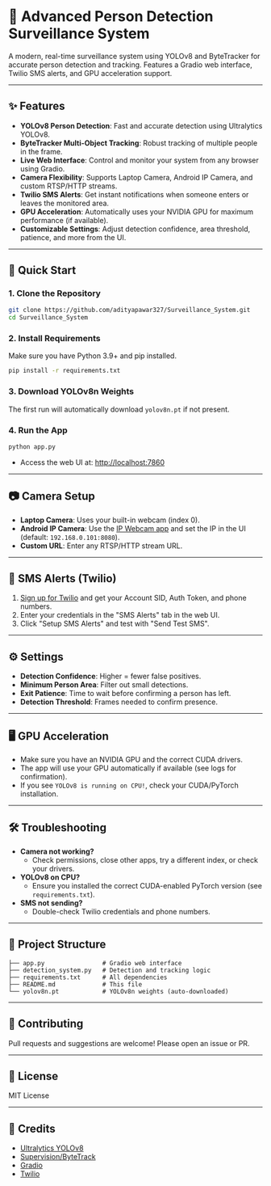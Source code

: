 # 🚨 Advanced Person Detection Surveillance System

A modern, real-time surveillance system using YOLOv8 and ByteTracker for accurate person detection and tracking. Features a Gradio web interface, Twilio SMS alerts, and GPU acceleration support.

---

## ✨ Features
- **YOLOv8 Person Detection**: Fast and accurate detection using Ultralytics YOLOv8.
- **ByteTracker Multi-Object Tracking**: Robust tracking of multiple people in the frame.
- **Live Web Interface**: Control and monitor your system from any browser using Gradio.
- **Camera Flexibility**: Supports Laptop Camera, Android IP Camera, and custom RTSP/HTTP streams.
- **Twilio SMS Alerts**: Get instant notifications when someone enters or leaves the monitored area.
- **GPU Acceleration**: Automatically uses your NVIDIA GPU for maximum performance (if available).
- **Customizable Settings**: Adjust detection confidence, area threshold, patience, and more from the UI.

---

## 🚀 Quick Start

### 1. Clone the Repository
```sh
git clone https://github.com/adityapawar327/Surveillance_System.git
cd Surveillance_System
```

### 2. Install Requirements
Make sure you have Python 3.9+ and pip installed.
```sh
pip install -r requirements.txt
```

### 3. Download YOLOv8n Weights
The first run will automatically download `yolov8n.pt` if not present.

### 4. Run the App
```sh
python app.py
```

- Access the web UI at: [http://localhost:7860](http://localhost:7860)

---

## 📷 Camera Setup
- **Laptop Camera**: Uses your built-in webcam (index 0).
- **Android IP Camera**: Use the [IP Webcam app](https://play.google.com/store/apps/details?id=com.pas.webcam) and set the IP in the UI (default: `192.168.0.101:8080`).
- **Custom URL**: Enter any RTSP/HTTP stream URL.

---

## 📱 SMS Alerts (Twilio)
1. [Sign up for Twilio](https://www.twilio.com/try-twilio) and get your Account SID, Auth Token, and phone numbers.
2. Enter your credentials in the "SMS Alerts" tab in the web UI.
3. Click "Setup SMS Alerts" and test with "Send Test SMS".

---

## ⚙️ Settings
- **Detection Confidence**: Higher = fewer false positives.
- **Minimum Person Area**: Filter out small detections.
- **Exit Patience**: Time to wait before confirming a person has left.
- **Detection Threshold**: Frames needed to confirm presence.

---

## 🖥️ GPU Acceleration
- Make sure you have an NVIDIA GPU and the correct CUDA drivers.
- The app will use your GPU automatically if available (see logs for confirmation).
- If you see `YOLOv8 is running on CPU!`, check your CUDA/PyTorch installation.

---

## 🛠️ Troubleshooting
- **Camera not working?**
  - Check permissions, close other apps, try a different index, or check your drivers.
- **YOLOv8 on CPU?**
  - Ensure you installed the correct CUDA-enabled PyTorch version (see `requirements.txt`).
- **SMS not sending?**
  - Double-check Twilio credentials and phone numbers.

---

## 📂 Project Structure
```
├── app.py                # Gradio web interface
├── detection_system.py   # Detection and tracking logic
├── requirements.txt      # All dependencies
├── README.md             # This file
└── yolov8n.pt            # YOLOv8n weights (auto-downloaded)
```

---

## 🤝 Contributing
Pull requests and suggestions are welcome! Please open an issue or PR.

---

## 📄 License
MIT License

---

## 🙏 Credits
- [Ultralytics YOLOv8](https://github.com/ultralytics/ultralytics)
- [Supervision/ByteTrack](https://github.com/roboflow/supervision)
- [Gradio](https://gradio.app/)
- [Twilio](https://www.twilio.com/)
